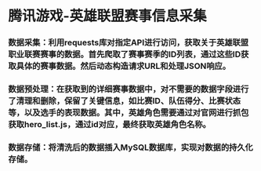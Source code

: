 # 腾讯游戏-英雄联盟赛事信息采集


### 数据采集：利用requests库对指定API进行访问，获取关于英雄联盟职业联赛赛事的数据。首先爬取了赛事赛季的ID列表，通过这些ID获取具体的赛事数据。然后动态构造请求URL和处理JSON响应。

### 数据预处理：在获取到的详细赛事数据中，对不需要的数据字段进行了清理和删除，保留了关键信息，如比赛ID、队伍得分、比赛状态等，以及选手的表现数据。其中，英雄角色需要通过对官网进行抓包获取hero_list.js，通过id对应，最终获取英雄角色名称。

### 数据存储：将清洗后的数据插入MySQL数据库，实现对数据的持久化存储。